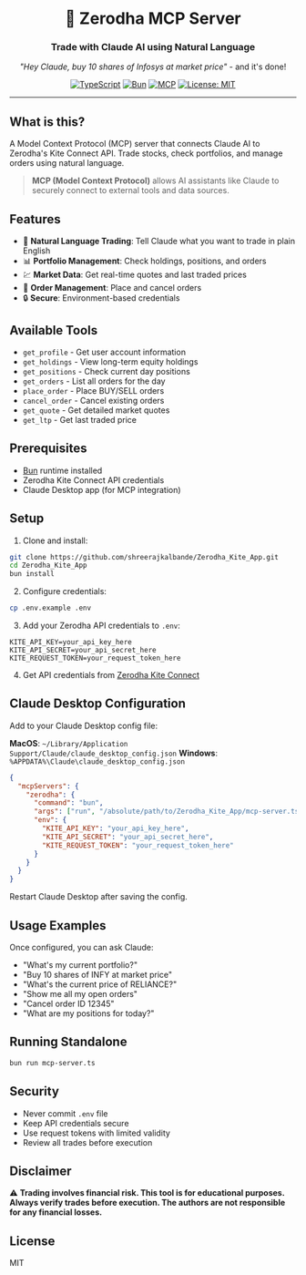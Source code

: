 <div align="center">

# 🚀 Zerodha MCP Server

### Trade with Claude AI using Natural Language

*"Hey Claude, buy 10 shares of Infosys at market price"* - and it's done! 

[![TypeScript](https://img.shields.io/badge/TypeScript-007ACC?style=for-the-badge&logo=typescript&logoColor=white)](https://www.typescriptlang.org/)
[![Bun](https://img.shields.io/badge/Bun-000000?style=for-the-badge&logo=bun&logoColor=white)](https://bun.sh)
[![MCP](https://img.shields.io/badge/MCP-Enabled-green?style=for-the-badge)](https://modelcontextprotocol.io)
[![License: MIT](https://img.shields.io/badge/License-MIT-yellow.svg?style=for-the-badge)](https://opensource.org/licenses/MIT)

</div>

---

## What is this?

A Model Context Protocol (MCP) server that connects Claude AI to Zerodha's Kite Connect API. Trade stocks, check portfolios, and manage orders using natural language.

> **MCP (Model Context Protocol)** allows AI assistants like Claude to securely connect to external tools and data sources.

## Features

- 🤖 **Natural Language Trading**: Tell Claude what you want to trade in plain English
- 📊 **Portfolio Management**: Check holdings, positions, and orders
- 💹 **Market Data**: Get real-time quotes and last traded prices
- 🔄 **Order Management**: Place and cancel orders
- 🔒 **Secure**: Environment-based credentials

## Available Tools

- `get_profile` - Get user account information
- `get_holdings` - View long-term equity holdings
- `get_positions` - Check current day positions
- `get_orders` - List all orders for the day
- `place_order` - Place BUY/SELL orders
- `cancel_order` - Cancel existing orders
- `get_quote` - Get detailed market quotes
- `get_ltp` - Get last traded price

## Prerequisites

- [Bun](https://bun.sh) runtime installed
- Zerodha Kite Connect API credentials
- Claude Desktop app (for MCP integration)

## Setup

1. Clone and install:
```bash
git clone https://github.com/shreerajkalbande/Zerodha_Kite_App.git
cd Zerodha_Kite_App
bun install
```

2. Configure credentials:
```bash
cp .env.example .env
```

3. Add your Zerodha API credentials to `.env`:
```env
KITE_API_KEY=your_api_key_here
KITE_API_SECRET=your_api_secret_here
KITE_REQUEST_TOKEN=your_request_token_here
```

4. Get API credentials from [Zerodha Kite Connect](https://kite.trade/)

## Claude Desktop Configuration

Add to your Claude Desktop config file:

**MacOS**: `~/Library/Application Support/Claude/claude_desktop_config.json`
**Windows**: `%APPDATA%\Claude\claude_desktop_config.json`

```json
{
  "mcpServers": {
    "zerodha": {
      "command": "bun",
      "args": ["run", "/absolute/path/to/Zerodha_Kite_App/mcp-server.ts"],
      "env": {
        "KITE_API_KEY": "your_api_key_here",
        "KITE_API_SECRET": "your_api_secret_here",
        "KITE_REQUEST_TOKEN": "your_request_token_here"
      }
    }
  }
}
```

Restart Claude Desktop after saving the config.

## Usage Examples

Once configured, you can ask Claude:

- "What's my current portfolio?"
- "Buy 10 shares of INFY at market price"
- "What's the current price of RELIANCE?"
- "Show me all my open orders"
- "Cancel order ID 12345"
- "What are my positions for today?"

## Running Standalone

```bash
bun run mcp-server.ts
```

## Security

- Never commit `.env` file
- Keep API credentials secure
- Use request tokens with limited validity
- Review all trades before execution

## Disclaimer

⚠️ **Trading involves financial risk. This tool is for educational purposes. Always verify trades before execution. The authors are not responsible for any financial losses.**

## License

MIT
